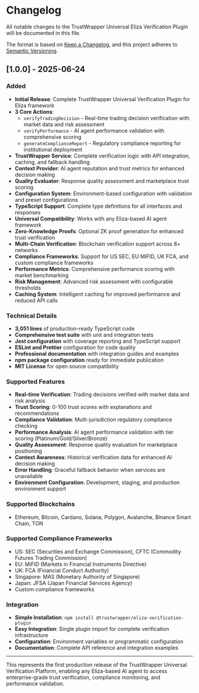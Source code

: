 # Changelog

All notable changes to the TrustWrapper Universal Eliza Verification Plugin will be documented in this file.

The format is based on [Keep a Changelog](https://keepachangelog.com/en/1.0.0/),
and this project adheres to [Semantic Versioning](https://semver.org/spec/v2.0.0.html).

## [1.0.0] - 2025-06-24

### Added
- **Initial Release**: Complete TrustWrapper Universal Verification Plugin for Eliza framework
- **3 Core Actions**:
  - `verifyTradingDecision` - Real-time trading decision verification with market data and risk assessment
  - `verifyPerformance` - AI agent performance validation with comprehensive scoring
  - `generateComplianceReport` - Regulatory compliance reporting for institutional deployment
- **TrustWrapper Service**: Complete verification logic with API integration, caching, and fallback handling
- **Context Provider**: AI agent reputation and trust metrics for enhanced decision making
- **Quality Evaluator**: Response quality assessment and marketplace trust scoring
- **Configuration System**: Environment-based configuration with validation and preset configurations
- **TypeScript Support**: Complete type definitions for all interfaces and responses
- **Universal Compatibility**: Works with any Eliza-based AI agent framework
- **Zero-Knowledge Proofs**: Optional ZK proof generation for enhanced trust verification
- **Multi-Chain Verification**: Blockchain verification support across 8+ networks
- **Compliance Frameworks**: Support for US SEC, EU MiFID, UK FCA, and custom compliance frameworks
- **Performance Metrics**: Comprehensive performance scoring with market benchmarking
- **Risk Management**: Advanced risk assessment with configurable thresholds
- **Caching System**: Intelligent caching for improved performance and reduced API calls

### Technical Details
- **3,051 lines** of production-ready TypeScript code
- **Comprehensive test suite** with unit and integration tests
- **Jest configuration** with coverage reporting and TypeScript support
- **ESLint and Prettier** configuration for code quality
- **Professional documentation** with integration guides and examples
- **npm package configuration** ready for immediate publication
- **MIT License** for open source compatibility

### Supported Features
- **Real-time Verification**: Trading decisions verified with market data and risk analysis
- **Trust Scoring**: 0-100 trust scores with explanations and recommendations
- **Compliance Validation**: Multi-jurisdiction regulatory compliance checking
- **Performance Analysis**: AI agent performance validation with tier scoring (Platinum/Gold/Silver/Bronze)
- **Quality Assessment**: Response quality evaluation for marketplace positioning
- **Context Awareness**: Historical verification data for enhanced AI decision making
- **Error Handling**: Graceful fallback behavior when services are unavailable
- **Environment Configuration**: Development, staging, and production environment support

### Supported Blockchains
- Ethereum, Bitcoin, Cardano, Solana, Polygon, Avalanche, Binance Smart Chain, TON

### Supported Compliance Frameworks
- US: SEC (Securities and Exchange Commission), CFTC (Commodity Futures Trading Commission)
- EU: MiFID (Markets in Financial Instruments Directive)
- UK: FCA (Financial Conduct Authority)
- Singapore: MAS (Monetary Authority of Singapore)
- Japan: JFSA (Japan Financial Services Agency)
- Custom compliance frameworks

### Integration
- **Simple Installation**: `npm install @trustwrapper/eliza-verification-plugin`
- **Easy Integration**: Single plugin import for complete verification infrastructure
- **Configuration**: Environment variables or programmatic configuration
- **Documentation**: Complete API reference and integration examples

---

This represents the first production release of the TrustWrapper Universal Verification Platform, enabling any Eliza-based AI agent to access enterprise-grade trust verification, compliance monitoring, and performance validation.
